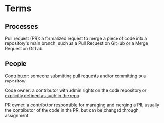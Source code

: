 # Terms

## Processes

Pull request (PR): a formalized request to merge a piece of code into a repository's main branch, such as a Pull Request on GitHub or a Merge Request on GitLab

## People

Contributor: someone submitting pull requests and/or committing to a repository

Code owner: a contributor with admin rights on the code repository or [explicitly defined as such in the repo](https://help.github.com/en/github/creating-cloning-and-archiving-repositories/about-code-owners)

PR owner: a contributor responsible for managing and merging a PR, usually the contributor of the code in the PR, but can be changed through assignment
